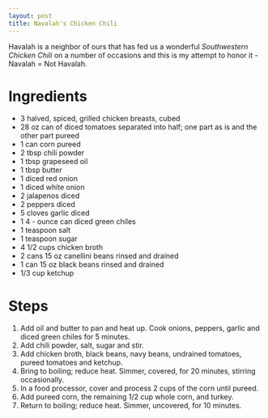 ```yaml
---
layout: post
title: Navalah's Chicken Chili
---
```

Havalah is a neighbor of ours that has fed us a wonderful *Southwestern Chicken Chili* on a number of occasions and this is my attempt to honor it - Navalah = Not Havalah.

# Ingredients

* 3 halved, spiced, grilled chicken breasts, cubed
* 28 oz can of diced tomatoes separated into half; one part as is and the other part pureed
* 1 can corn pureed
* 2 tbsp chili powder
* 1 tbsp grapeseed oil
* 1 tbsp butter
* 1 diced red onion
* 1 diced white onion
* 2 jalapenos diced
* 2 peppers diced
* 5 cloves garlic diced
* 1 4 - ounce can diced green chiles
* 1 teaspoon salt
* 1 teaspoon sugar
* 4 1/2 cups chicken broth
* 2 cans 15 oz canellini beans rinsed and drained
* 1 can 15 oz black beans rinsed and drained
* 1/3 cup ketchup


# Steps

1.  Add oil and butter to pan and heat up.  Cook onions, peppers, garlic and diced green chiles for 5 minutes.
2.  Add chili powder, salt, sugar and stir.
3.  Add chicken broth, black beans, navy beans, undrained tomatoes, pureed tomatoes and ketchup.
4.  Bring to boiling; reduce heat. Simmer, covered, for 20 minutes, stirring occasionally.
5.  In a food processor, cover and process 2 cups of the corn until pureed.
6.  Add pureed corn, the remaining 1/2 cup whole corn, and turkey.
7.  Return to boiling; reduce heat. Simmer, uncovered, for 10 minutes.
